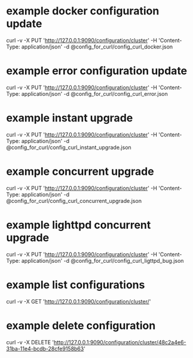 # example docker configuration update
curl -v -X PUT 'http://127.0.0.1:9090/configuration/cluster' -H 'Content-Type: application/json' -d @config_for_curl/config_curl_docker.json

# example error configuration update
curl -v -X PUT 'http://127.0.0.1:9090/configuration/cluster' -H 'Content-Type: application/json' -d @config_for_curl/config_curl_error.json

# example instant upgrade
curl -v -X PUT 'http://127.0.0.1:9090/configuration/cluster' -H 'Content-Type: application/json' -d @config_for_curl/config_curl_instant_upgrade.json

# example concurrent upgrade
curl -v -X PUT 'http://127.0.0.1:9090/configuration/cluster' -H 'Content-Type: application/json' -d @config_for_curl/config_curl_concurrent_upgrade.json

# example lighttpd concurrent upgrade
curl -v -X PUT 'http://127.0.0.1:9090/configuration/cluster' -H 'Content-Type: application/json' -d @config_for_curl/config_curl_ligttpd_bug.json

# example list configurations
curl -v -X GET 'http://127.0.0.1:9090/configuration/cluster/'

# example delete configuration
curl -v -X DELETE 'http://127.0.0.1:9090/configuration/cluster/48c2a4e6-31ba-11e4-bcdb-28cfe9158b63'